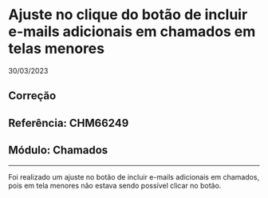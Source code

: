 # Ajuste no clique do botão de incluir e-mails adicionais em chamados em telas menores
30/03/2023
## Correção
## Referência: CHM66249
## Módulo: Chamados
***

Foi realizado um ajuste no botão de incluir e-mails adicionais em chamados, pois em tela menores não estava sendo possível clicar no botão.